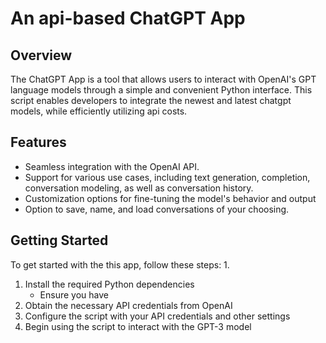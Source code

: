# An api-based ChatGPT App

## Overview
The ChatGPT App is a tool that allows users to interact with OpenAI's GPT language models through a simple and convenient Python interface. 
This script enables developers to integrate the newest and latest chatgpt models, while efficiently utilizing api costs. 


## Features
- Seamless integration with the OpenAI API. 
- Support for various use cases, including text generation, completion, conversation modeling, as well as conversation history. 
- Customization options for fine-tuning the model's behavior and output
- Option to save, name, and load conversations of your choosing.

## Getting Started
To get started with the this app, follow these steps:
1. 
1. Install the required Python dependencies
    - Ensure you have 
3. Obtain the necessary API credentials from OpenAI
4. Configure the script with your API credentials and other settings
5. Begin using the script to interact with the GPT-3 model
